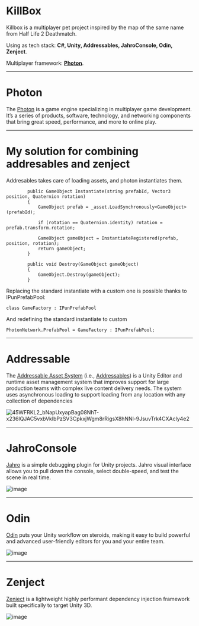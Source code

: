 # KillBox
Killbox is a multiplayer pet project inspired by the map of the same name from Half Life 2 Deathmatch.

Using as tech stack: __C#, Unity, Addressables, JahroConsole, Odin, Zenject__.

Multiplayer framework: __[Photon](https://www.photonengine.com/)__.
_______________
# Photon
The [Photon](https://www.photonengine.com/) is a game engine specializing in multiplayer game development. It’s a series of products, software, technology, and networking components that bring great speed, performance, and more to online play.
_______________
# My solution for combining addresables and zenject
Addresables takes care of loading assets, and photon instantiates them.

```
        public GameObject Instantiate(string prefabId, Vector3 position, Quaternion rotation)
        {
            GameObject prefab = _asset.LoadSynchronously<GameObject>(prefabId);

            if (rotation == Quaternion.identity) rotation = prefab.transform.rotation;

            GameObject gameObject = InstantiateRegistered(prefab, position, rotation);
            return gameObject;
        }

        public void Destroy(GameObject gameObject)
        {
            GameObject.Destroy(gameObject);
        }
```
Replacing the standard instantiate with a custom one is possible thanks to IPunPrefabPool:

```
class GameFactory : IPunPrefabPool
```
And redefining the standard instantiate to custom

```
PhotonNetwork.PrefabPool = GameFactory : IPunPrefabPool;
```
______________
# Addressable
The [Addressable Asset System](https://docs.unity3d.com/Manual/com.unity.addressables.html) (i.e., [Addressables](https://docs.unity3d.com/Manual/com.unity.addressables.html)) is a Unity Editor and runtime asset management system that improves support for large production teams with complex live content delivery needs. The system uses asynchronous loading to support loading from any location with any collection of dependencies

![45WFRKL2_bNapUxyapBag08NhT-x236lQJAC5vxbVklbPzSV3CpkxjWgm8rRigsX8hNNl-9JsuvTrk4CXAcly4e2](https://user-images.githubusercontent.com/50959880/213870539-f5baa988-50b3-4d20-8331-e05f05a4aa6c.jpg)
_______________
# JahroConsole
[Jahro](https://assetstore.unity.com/packages/tools/utilities/jahro-console-173608) is a simple debugging plugin for Unity projects. Jahro visual interface allows you to pull down the console, select double-speed, and test the scene in real time.

![image](https://user-images.githubusercontent.com/50959880/213870501-6a006aab-9902-4bbe-b102-74a6bf988886.png)
_______________
# Odin
[Odin](https://assetstore.unity.com/packages/tools/utilities/odin-inspector-and-serializer-89041) puts your Unity workflow on steroids, making it easy to build powerful and advanced user-friendly editors for you and your entire team.

![image](https://user-images.githubusercontent.com/50959880/213870563-14b76dc5-13f0-4f77-9bcc-a701d9ef43a1.png)
______________
# Zenject
[Zenject](https://github.com/modesttree/Zenject) is a lightweight highly performant dependency injection framework built specifically to target Unity 3D.

![image](https://user-images.githubusercontent.com/50959880/213870635-5aa95b67-5d9d-4456-835a-817c8313ce31.png)

